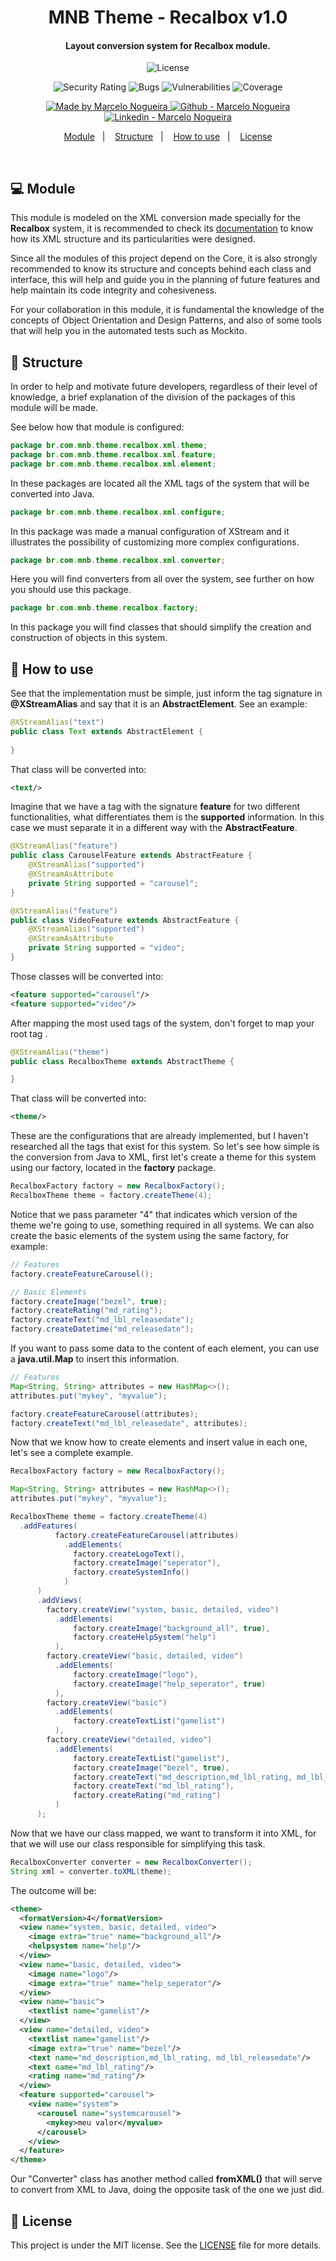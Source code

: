 <h1 align="center">
    MNB Theme - Recalbox v1.0
</h1>

<h4 align="center">
    Layout conversion system for Recalbox module.
</h4>

<p align="center">
  <img alt="License" src="https://img.shields.io/static/v1?label=license&message=MIT">
</p>

<p align="center">
  <img alt="Security Rating" src="https://sonarcloud.io/api/project_badges/measure?project=marcelobojikian_mnb-theme&metric=security_rating" />
  <img alt="Bugs" src="https://sonarcloud.io/api/project_badges/measure?project=marcelobojikian_mnb-theme&metric=bugs" />
  <img alt="Vulnerabilities" src="https://sonarcloud.io/api/project_badges/measure?project=marcelobojikian_mnb-theme&metric=vulnerabilities" />
  <img alt="Coverage" src="https://sonarcloud.io/api/project_badges/measure?project=marcelobojikian_mnb-theme&metric=coverage" />
</p>

<p align="center">

  <a href="https://github.com/marcelobojikian" target="_blank">
    <img alt="Made by Marcelo Nogueira" src="https://img.shields.io/badge/Made%20by-Marcelo_Nogueira-informational">
  </a>
  <a href="https://github.com/marcelobojikian" target="_blank" >
    <img alt="Github - Marcelo Nogueira" src="https://img.shields.io/badge/Github--%23F8952D?style=social&logo=github">
  </a>
  <a href="https://www.linkedin.com/in/marcelobojikian/" target="_blank" >
    <img alt="Linkedin - Marcelo Nogueira" src="https://img.shields.io/badge/Linkedin--%23F8952D?style=social&logo=linkedin">
  </a>

</p>

<p align="center">
  <a href="#-module">Module</a>&nbsp;&nbsp;&nbsp;|&nbsp;&nbsp;&nbsp;
  <a href="#-structure">Structure</a>&nbsp;&nbsp;&nbsp;|&nbsp;&nbsp;&nbsp;
  <a href="#-how-to-use">How to use</a>&nbsp;&nbsp;&nbsp;|&nbsp;&nbsp;&nbsp;
  <a href="#memo-license">License</a>
</p>

<br>

## 💻 Module

This module is modeled on the XML conversion made specially for the **Recalbox** system, it is recommended to check its [documentation](https://gitlab.com/recalbox/recalbox-themes) to know how its XML structure and its particularities were designed.

Since all the modules of this project depend on the Core, it is also strongly recommended to know its structure and concepts behind each class and interface, this will help and guide you in the planning of future features and help maintain its code integrity and cohesiveness.

For your collaboration in this module, it is fundamental the knowledge of the concepts of Object Orientation and Design Patterns, and also of some tools that will help you in the automated tests such as Mockito.

## 🔖 Structure

In order to help and motivate future developers, regardless of their level of knowledge, a brief explanation of the division of the packages of this module will be made.

See below how that module is configured:

```java
package br.com.mnb.theme.recalbox.xml.theme;
package br.com.mnb.theme.recalbox.xml.feature;
package br.com.mnb.theme.recalbox.xml.element;
```

In these packages are located all the XML tags of the system that will be converted into Java.

```java
package br.com.mnb.theme.recalbox.xml.configure;
```

In this package was made a manual configuration of XStream and it illustrates the possibility of customizing more complex configurations.

```java
package br.com.mnb.theme.recalbox.xml.converter;
```

Here you will find converters from all over the system, see further on how you should use this package.

```java
package br.com.mnb.theme.recalbox.factory;
```

In this package you will find classes that should simplify the creation and construction of objects in this system.

## 🤔 How to use

See that the implementation must be simple, just inform the tag signature in **@XStreamAlias** and say that it is an **AbstractElement**. See an example:

```java
@XStreamAlias("text")
public class Text extends AbstractElement {
    
}
```

That class will be converted into:

```xml
<text/>
```

Imagine that we have a tag with the signature **feature** for two different functionalities, what differentiates them is the **supported** information. In this case we must separate it in a different way with the **AbstractFeature**.

```java
@XStreamAlias("feature")
public class CarouselFeature extends AbstractFeature {
    @XStreamAlias("supported")
    @XStreamAsAttribute
    private String supported = "carousel";
}

@XStreamAlias("feature")
public class VideoFeature extends AbstractFeature {
    @XStreamAlias("supported")
    @XStreamAsAttribute
    private String supported = "video";
}
```

Those classes will be converted into:

```xml
<feature supported="carousel"/>
<feature supported="video"/>
```

After mapping the most used tags of the system, don't forget to map your root tag **<theme>**.

```java
@XStreamAlias("theme")
public class RecalboxTheme extends AbstractTheme {

}
```

That class will be converted into:

```xml
<theme/>
```

These are the configurations that are already implemented, but I haven't researched all the tags that exist for this system. So let's see how simple is the conversion from Java to XML, first let's create a theme for this system using our factory, located in the **factory** package.

```java
RecalboxFactory factory = new RecalboxFactory();
RecalboxTheme theme = factory.createTheme(4);
```

Notice that we pass parameter "4" that indicates which version of the theme we're going to use, something required in all systems. We can also create the basic elements of the system using the same factory, for example:

```java
// Features
factory.createFeatureCarousel();

// Basic Elements
factory.createImage("bezel", true);
factory.createRating("md_rating");
factory.createText("md_lbl_releasedate");
factory.createDatetime("md_releasedate");
```

If you want to pass some data to the content of each element, you can use a **java.util.Map** to insert this information.

```java
// Features
Map<String, String> attributes = new HashMap<>();
attributes.put("mykey", "myvalue");

factory.createFeatureCarousel(attributes);
factory.createText("md_lbl_releasedate", attributes);
```

Now that we know how to create elements and insert value in each one, let's see a complete example.

```java
RecalboxFactory factory = new RecalboxFactory();

Map<String, String> attributes = new HashMap<>();
attributes.put("mykey", "myvalue");

RecalboxTheme theme = factory.createTheme(4)
  .addFeatures(
	      factory.createFeatureCarousel(attributes)
	        .addElements(
	          factory.createLogoText(),
	          factory.createImage("seperator"),
	          factory.createSystemInfo()
	        )
	  )
	  .addViews(
	    factory.createView("system, basic, detailed, video")
	      .addElements(
	          factory.createImage("background_all", true),
	          factory.createHelpSystem("help")
	      ),
	    factory.createView("basic, detailed, video")
	      .addElements(
	          factory.createImage("logo"),
	          factory.createImage("help_seperator", true)
	      ),						
	    factory.createView("basic")
	      .addElements(
	          factory.createTextList("gamelist")
	      ),
	    factory.createView("detailed, video")
	      .addElements(
	          factory.createTextList("gamelist"),
	          factory.createImage("bezel", true),
	          factory.createText("md_description,md_lbl_rating, md_lbl_releasedate"),
	          factory.createText("md_lbl_rating"),
	          factory.createRating("md_rating")
	      )
	  );
```

Now that we have our class mapped, we want to transform it into XML, for that we will use our class responsible for simplifying this task.

```java
RecalboxConverter converter = new RecalboxConverter();
String xml = converter.toXML(theme);
```

The outcome will be:

```xml
<theme>
  <formatVersion>4</formatVersion>
  <view name="system, basic, detailed, video">
    <image extra="true" name="background_all"/>
    <helpsystem name="help"/>
  </view>
  <view name="basic, detailed, video">
    <image name="logo"/>
    <image extra="true" name="help_seperator"/>
  </view>
  <view name="basic">
    <textlist name="gamelist"/>
  </view>
  <view name="detailed, video">
    <textlist name="gamelist"/>
    <image extra="true" name="bezel"/>
    <text name="md_description,md_lbl_rating, md_lbl_releasedate"/>
    <text name="md_lbl_rating"/>
    <rating name="md_rating"/>
  </view>
  <feature supported="carousel">
    <view name="system">
      <carousel name="systemcarousel">
        <mykey>meu valor</myvalue>
      </carousel>
    </view>
  </feature>
</theme>
```

Our "Converter" class has another method called **fromXML()** that will serve to convert from XML to Java, doing the opposite task of the one we just did.

## :memo: License

This project is under the MIT license. See the [LICENSE](LICENSE) file for more details.
